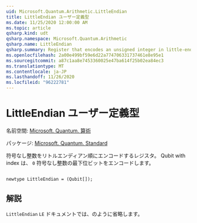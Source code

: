 ```yaml
---
uid: Microsoft.Quantum.Arithmetic.LittleEndian
title: LittleEndian ユーザー定義型
ms.date: 11/25/2020 12:00:00 AM
ms.topic: article
qsharp.kind: udt
qsharp.namespace: Microsoft.Quantum.Arithmetic
qsharp.name: LittleEndian
qsharp.summary: Register that encodes an unsigned integer in little-endian order. The qubit with index `0` encodes the lowest bit of an unsigned integer.
ms.openlocfilehash: 2a00e499bf59e6d22a774706331737461e8e95e1
ms.sourcegitcommit: a87c1aa8e7453360025e47ba614f25b02ea84ec3
ms.translationtype: MT
ms.contentlocale: ja-JP
ms.lasthandoff: 11/26/2020
ms.locfileid: "96222781"
---
```

# <a name="littleendian-user-defined-type"></a>LittleEndian ユーザー定義型

名前空間: [Microsoft. Quantum. 算術](xref:Microsoft.Quantum.Arithmetic)

パッケージ: [Microsoft. Quantum. Standard](https://nuget.org/packages/Microsoft.Quantum.Standard)


符号なし整数をリトルエンディアン順にエンコードするレジスタ。 Qubit with index は、 `0` 符号なし整数の最下位ビットをエンコードします。

```qsharp

newtype LittleEndian = (Qubit[]);
```



## <a name="remarks"></a>解説

`LittleEndian` `LE` ドキュメントでは、のように省略します。